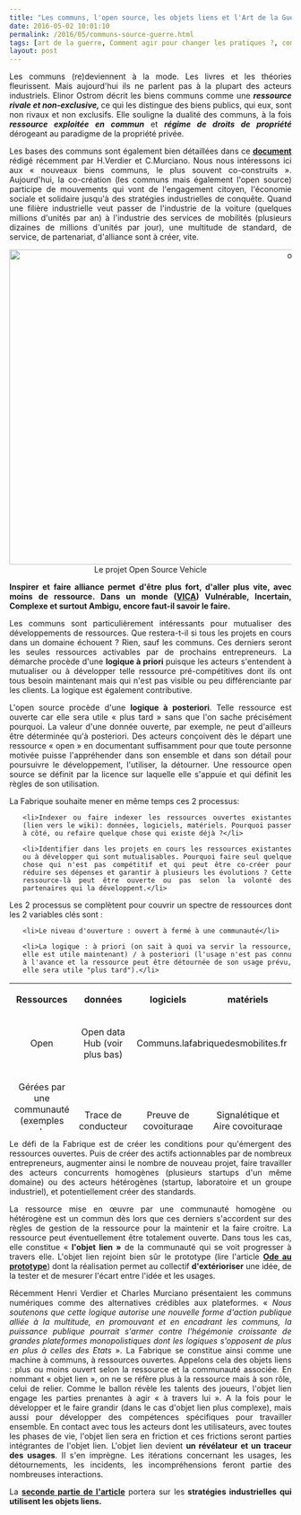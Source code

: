 ```yaml
---
title: "Les communs, l'open source, les objets liens et l'Art de la Guerre [1/2]"
date: 2016-05-02 10:01:10
permalink: /2016/05/communs-source-guerre.html
tags: [art de la guerre, Comment agir pour changer les pratiques ?, communs, E.Musk, Fabrique des mobilités, holoptisme, innovation, intelligence collective, open innovation, open source, plate-forme, Que sait-on de nos mobilités ?, Territoire Collectivité Etat Europe]
layout: post
---
```


<p style="text-align: justify;">Les communs (re)deviennent à la mode. Les livres et les théories fleurissent. Mais aujourd'hui ils ne parlent pas à la plupart des acteurs industriels. Elinor Ostrom décrit les biens communs comme une <strong><em>ressource rivale et non-exclusive, </em></strong>ce qui les distingue des biens publics, qui eux, sont non rivaux et non exclusifs. Elle souligne la dualité des communs, à la fois <strong><em>ressource exploitée en commun</em></strong> et <strong><em>régime de droits de propriété</em></strong> dérogeant au paradigme de la propriété privée.</p>

<p style="text-align: justify;">Les bases des communs sont également bien détaillées dans ce <strong><a href="http://events.chairefdd.org/wp-content/uploads/2016/04/CAHIER_FDD_69.pdf" target="_blank">document </a></strong>rédigé récemment par H.Verdier et C.Murciano. Nous nous intéressons ici aux « nouveaux biens communs, le plus souvent co-construits ». Aujourd'hui, la co-création (les communs mais également l'open source) participe de mouvements qui vont de l'engagement citoyen, l'économie sociale et solidaire jusqu'à des stratégies industrielles de conquête. Quand une filière industrielle veut passer de l'industrie de la voiture (quelques millions d'unités par an) à l'industrie des services de mobilités (plusieurs dizaines de millions d'unités par jour), une multitude de standard, de service, de partenariat, d'alliance sont à créer, vite.</p>

<p style="text-align: center;"><a href="https://gabrielplassat.github.io/transportsdufutur/wp-content/uploads/sites/6/2016/05/osv.jpg" rel="attachment wp-att-4184"><img class="aligncenter wp-image-4184 size-full" src="https://gabrielplassat.github.io/transportsdufutur/wp-content/uploads/sites/6/2016/05/osv.jpg" alt="osv" width="1000" height="562" /></a>Le projet Open Source Vehicle</p>

<p style="text-align: justify;"><strong>Inspirer et faire alliance permet d'être plus fort, d'aller plus vite, avec moins de ressource. Dans un monde (<a href="https://gabrielplassat.github.io/transportsdufutur/2013/07/light-foot-print-strategy.html?s=VICA" target="_blank">VICA</a>) Vulnérable, Incertain, Complexe et surtout Ambigu, encore faut-il savoir le faire.</strong></p>

<p style="text-align: justify;"><!--more--></p>

<p style="text-align: justify;">Les communs sont particulièrement intéressants pour mutualiser des développements de ressources. Que restera-t-il si tous les projets en cours dans un domaine échouent ? Rien, sauf les communs. Ces derniers seront les seules ressources activables par de prochains entrepreneurs. La démarche procède d'une <strong>logique à priori</strong> puisque les acteurs s'entendent à mutualiser ou à développer telle ressource pré-compétitives dont ils ont tous besoin maintenant mais qui n'est pas visible ou peu différenciante par les clients. La logique est également contributive.</p>

<p style="text-align: justify;">L'open source procède d'une <strong>logique à posteriori</strong>. Telle ressource est ouverte car elle sera utile « plus tard » sans que l'on sache précisément pourquoi. La valeur d'une donnée ouverte, par exemple, ne peut d'ailleurs être déterminée qu'à posteriori. Des acteurs conçoivent dès le départ une ressource « open » en documentant suffisamment pour que toute personne motivée puisse l'appréhender dans son ensemble et dans son détail pour poursuivre le développement, l'utiliser, la détourner. Une ressource open source se définit par la licence sur laquelle elle s'appuie et qui définit les règles de son utilisation.</p>

<p style="text-align: justify;">La Fabrique souhaite mener en même temps ces 2 processus:</p>



<ul style="text-align: justify;">

	<li>Indexer ou faire indexer les ressources ouvertes existantes (lien vers le wiki): données, logiciels, matériels. Pourquoi passer à côté, ou refaire quelque chose qui existe déjà ?</li>

	<li>Identifier dans les projets en cours les ressources existantes ou à développer qui sont mutualisables. Pourquoi faire seul quelque chose qui n'est pas compétitif et qui peut être co-créer pour réduire ses dépenses et garantir à plusieurs les évolutions ? Cette ressource-là peut être ouverte ou pas selon la volonté des partenaires qui la développent.</li>

</ul>

<p style="text-align: justify;">Les 2 processus se complètent pour couvrir un spectre de ressources dont les 2 variables clés sont :</p>



<ul style="text-align: justify;">

	<li>Le niveau d'ouverture : ouvert à fermé à une communauté</li>

	<li>La logique : à priori (on sait à quoi va servir la ressource, elle est utile maintenant) / à posteriori (l'usage n'est pas connu à l'avance et la ressource peut être détournée de son usage prévu, elle sera utile "plus tard").</li>

</ul>

<table style="height: 262px;" width="630">

<tbody>

<tr>

<td width="187">

<p style="text-align: center;"><strong>Ressources</strong></p>

</td>

<td width="143">

<p style="text-align: center;"><strong>données</strong></p>

</td>

<td width="119">

<p style="text-align: center;"><strong>logiciels</strong></p>

</td>

<td width="153">

<p style="text-align: center;"><strong>matériels</strong></p>

</td>

</tr>

<tr>

<td width="187">

<p style="text-align: center;">Open</p>

</td>

<td width="143">

<p style="text-align: center;">Open data Hub (voir plus bas)</p>

</td>

<td colspan="2" width="272">

<p style="text-align: center;">Communs.lafabriquedesmobilites.fr</p>

</td>

</tr>

<tr>

<td width="187">

<p style="text-align: center;">Gérées par une communauté (exemples du covoiturage quotidien)</p>

</td>

<td width="143">

<p style="text-align: center;">Trace de conducteur</p>

</td>

<td width="119">

<p style="text-align: center;">Preuve de covoiturage</p>

</td>

<td width="153">

<p style="text-align: center;">Signalétique et Aire covoiturage</p>

</td>

</tr>

</tbody>

</table>

<p style="text-align: justify;">Le défi de la Fabrique est de créer les conditions pour qu'émergent des ressources ouvertes. Puis de créer des actifs actionnables par de nombreux entrepreneurs, augmenter ainsi le nombre de nouveau projet, faire travailler des acteurs concurrents homogènes (plusieurs startups d'un même domaine) ou des acteurs hétérogènes (startup, laboratoire et un groupe industriel), et potentiellement créer des standards.</p>

<p style="text-align: justify;">La ressource mise en œuvre par une communauté homogène ou hétérogène est un commun dès lors que ces derniers s'accordent sur des règles de gestion de la ressource pour la maintenir et la faire croitre. La ressource peut éventuellement être totalement ouverte. Dans tous les cas, elle constitue « <strong>l'objet lien »</strong> de la communauté qui se voit progresser à travers elle. L'objet lien rejoint bien sûr le prototype (lire l'article <strong><a href="https://gabrielplassat.github.io/transportsdufutur/2014/12/ode-au-prototype.html" target="_blank">Ode au prototype</a></strong>) dont la réalisation permet au collectif <strong>d'extérioriser</strong> une idée, de la tester et de mesurer l'écart entre l'idée et les usages.</p>

<p style="text-align: justify;">Récemment Henri Verdier et Charles Murciano présentaient les communs numériques comme des alternatives crédibles aux plateformes. « <em>Nous soutenons que cette logique autorise une nouvelle forme d'action publique alliée à la multitude, en promouvant et en encadrant les communs, la puissance publique pourrait s'armer contre l'hégémonie croissante de grandes plateformes monopolistiques dont les logiques s'opposent de plus en plus à celles des Etats</em> ». La Fabrique se constitue ainsi comme une machine à communs, à ressources ouvertes. Appelons cela des objets liens : plus ou moins ouvert selon la ressource et la communauté associée. En nommant « objet lien », on ne se réfère plus à la ressource mais à son rôle, celui de relier. Comme le ballon révèle les talents des joueurs, l'objet lien engage les parties prenantes à agir « à travers lui ». A la fois pour le développer et le faire grandir (dans le cas d'objet lien plus complexe), mais aussi pour développer des compétences spécifiques pour travailler ensemble. En contact avec tous les acteurs dont les utilisateurs, avec toutes les phases de vie, l'objet lien sera en friction et ces frictions seront parties intégrantes de l'objet lien. L'objet lien devient <strong>un révélateur et un traceur des usages</strong>. Il s'en imprègne. Les itérations concernant les usages, les détournements, les incidents, les incompréhensions feront partie des nombreuses interactions.</p>

<p style="text-align: justify;">La <a href="https://gabrielplassat.github.io/transportsdufutur/2016/05/communs-source-objets-guerre.html" target="_blank"><strong>seconde partie de l'article</strong></a> portera sur les<strong> stratégies industrielles qui utilisent les objets liens.

</strong></p>
